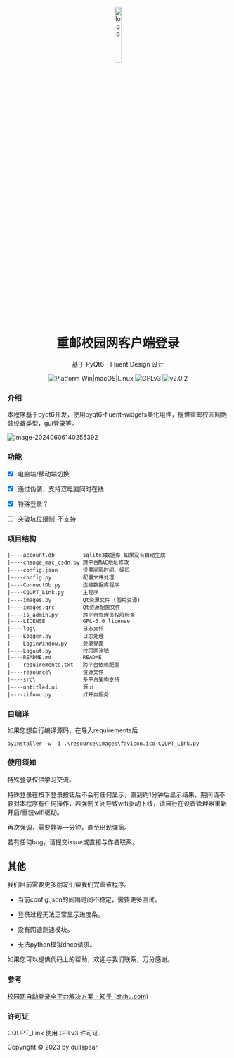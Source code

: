 <p align="center">
  <img width="18%" align="center" src="https://obssh.obs.cn-east-3.myhuaweicloud.com/img_sxy/202312262148798.png" alt="logo">
</p>
  <h1 align="center">
  重邮校园网客户端登录
</h1>
<p align="center">
  基于 PyQt6 - Fluent Design 设计
</p>
<p align="center">
  <a style="text-decoration:none">
    <img src="https://img.shields.io/badge/Platform-Win%20%7C%20macOS%20%7C%20Linux-blue?color=#4ec820" alt="Platform Win|macOS|Linux"/>
  </a>
  <a style="text-decoration:none">
    <img src="https://img.shields.io/badge/License-GPLv3-blue?color=#4ec820" alt="GPLv3"/>
    </a>
    <a style="text-decoration:none">
    <img src="https://img.shields.io/badge/version-2.0.1-blue?color=#4ec820" alt="v2.0.2"/>
  </a>
</p>



### 介绍

本程序基于pyqt6开发，使用pyqt6-fluent-widgets美化组件，提供重邮校园网伪装设备类型，gui登录等。

![image-20240606140255392](https://obssh.obs.cn-east-3.myhuaweicloud.com/img_sxy/202406061402629.png)

### 功能

- [x] 电脑端/移动端切换

- [x] 通过伪装，支持双电脑同时在线

- [x] 特殊登录？

- [ ] 突破坑位限制-不支持



### 项目结构

```
|----account.db         sqlite3数据库 如果没有自动生成
|----change_mac_csdn.py 跨平台MAC地址修改
|----config.json        设置间隔时间、编码
|----config.py          配置文件处理
|----ConnectDb.py       连接数据库程序
|----CQUPT_Link.py      主程序
|----images.py          Qt资源文件 (图片资源)
|----images.qrc         Qt资源配置文件
|----is_admin.py        跨平台管理员权限检查
|----LICENSE            GPL-3.0 license
|----log\               日志文件
|----Logger.py          日志处理
|----LoginWindow.py     登录界面
|----Logout.py          校园网注销
|----README.md          README
|----requirements.txt   跨平台依赖配置
|----resource\          资源文件
|----src\               多平台架构支持
|----untitled.ui        源ui
|----zifuwu.py          打开自服务

```



### 自编译

如果您想自行编译源码，在导入requirements后
```
pyinstaller -w -i .\resource\images\favicon.ico CQUPT_Link.py
```



### 使用须知

特殊登录仅供学习交流。

特殊登录在按下登录按钮后不会有任何显示，直到约1分钟后显示结果，期间请不要对本程序有任何操作，若强制关闭导致wifi驱动下线，请自行在设备管理器重新开启/重装wifi驱动。

再次强调，需要静等一分钟，直至出现弹窗。

若有任何bug，请提交issue或直接与作者联系。





## 其他

我们目前需要更多朋友们帮我们完善该程序。

- 当前config.json的间隔时间不稳定，需要更多测试。

- 登录过程无法正常显示进度条。

- 没有网速测速模块。

- 无法python模拟dhcp请求。

如果您可以提供代码上的帮助，欢迎与我们联系，万分感谢。



### 参考

[校园网自动登录全平台解决方案 - 知乎 (zhihu.com)](https://zhuanlan.zhihu.com/p/364016452?utm_medium=social&utm_oi=1112727310867927040&utm_id=0)



### 许可证

CQUPT_Link 使用 GPLv3 许可证.

Copyright © 2023 by dullspear


